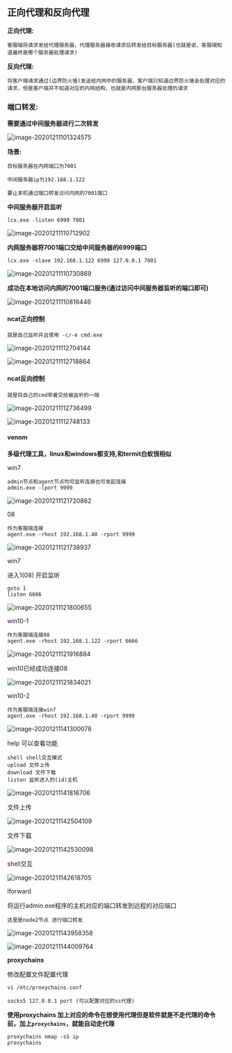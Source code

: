 ## 正向代理和反向代理

**正向代理:**

```
客服端将请求发给代理服务器，代理服务器接收请求后转发给目标服务器(也就是说，客服端知道最终是哪个服务器处理请求)
```



**反向代理:**

```
将客户端请求通过(边界防火墙)发送给内网中的服务器，客户端只知道边界防火墙会处理对应的请求，但是客户端并不知道对应的内网结构，也就是内网那台服务器处理的请求
```

### 端口转发:

**需要通过中间服务器进行二次转发**

![image-20201211101324575](image/image-20201211101324575.png)

**场景:**

```
目标服务器在内网端口为7001

中间服务器ip为192.168.1.122

要让本机通过端口转发访问内网的7001端口
```

**中间服务器开启监听**

```
lcx.exe -listen 6999 7001
```

![image-20201211110712902](image/image-20201211110712902.png)

**内网服务器将7001端口交给中间服务器的6999端口**


```
lcx.exe -slave 192.168.1.122 6999 127.0.0.1 7001
```



![image-20201211110730869](image/image-20201211110730869.png)

**成功在本地访问内网的7001端口服务(通过访问中间服务器监听的端口即可)**

![image-20201211110816446](image/image-20201211110816446.png)

#### ncat正向控制

```
就是自己监听并且使用 -c/-e cmd.exe
```



![image-20201211112704144](image/image-20201211112704144.png)

![image-20201211112718864](image/image-20201211112718864.png)

#### ncat反向控制

```
就是将自己的cmd带着交给被监听的一端
```

![image-20201211112736499](image/image-20201211112736499.png)

![image-20201211112748133](image/image-20201211112748133.png)



#### venom

**多级代理工具，linux和windows都支持,和termit白蚁很相似**

win7

```
admin节点和agent节点均可监听连接也可发起连接
admin.exe -lport 9999
```

![image-20201211121720862](image/image-20201211121720862.png)

08

```
作为客服端连接
agent.exe -rhost 192.168.1.40 -rport 9999
```

![image-20201211121738937](image/image-20201211121738937.png)

win7

进入1(08) 开启监听

```
goto 1
listen 6666
```

![image-20201211121800655](image/image-20201211121800655.png)

win10-1

```
作为客服端连接08
agent.exe -rhost 192.168.1.122 -rport 6666 
```



![image-20201211121916884](image/image-20201211121916884.png)

win10已经成功连接08

![image-20201211121834021](image/image-20201211121834021.png)

win10-2

```
作为客服端连接win7
agent.exe -rhost 192.168.1.40 -rport 9999
```

![image-20201211141300078](image/image-20201211141300078.png)



help 可以查看功能

```
shell shell交互模式
upload 文件上传
download 文件下载
listen 监听进入的(id)主机
```

![image-20201211141816706](image/image-20201211141816706.png)

文件上传

![image-20201211142504109](image/image-20201211142504109.png)



文件下载

![image-20201211142530098](image/image-20201211142530098.png)



shell交互

![image-20201211142618705](image/image-20201211142618705.png)



lforward

将运行admin.exe程序的主机对应的端口转发到远程的对应端口

```
这里是node2节点 进行端口转发
```



![image-20201211143958358](image/image-20201211143958358.png)



![image-20201211144009764](image/image-20201211144009764.png)



**proxychains** 

修改配置文件配置代理

```
vi /etc/proxychains.conf

socks5 127.0.0.1 port (可以配置对应的ss代理)
```

**使用proxychains 加上对应的命令在想使用代理但是软件就是不走代理的命令前，加上`proxychains`，就能自动走代理**

```
proxychains nmap -sS ip
proxychains 
```

